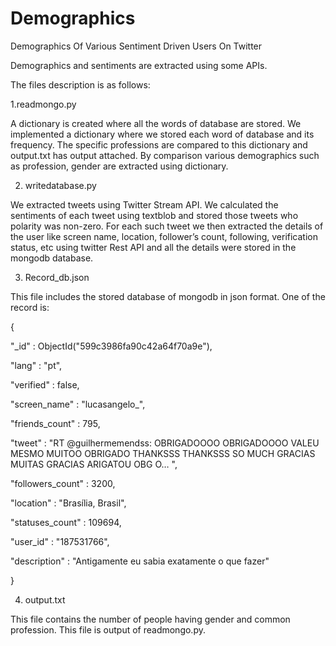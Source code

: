 # Demographics
Demographics Of Various Sentiment Driven Users On Twitter

Demographics and sentiments are extracted using some APIs.

The files description is as follows:

1.readmongo.py

A dictionary is created where all the words of database are stored.
We implemented a dictionary where we stored each word of database and its frequency.
The specific professions are compared to this dictionary and output.txt has output attached.
By comparison various demographics such as profession, gender are extracted using dictionary.


2. writedatabase.py

We extracted tweets using Twitter Stream API. We calculated the sentiments of each tweet using textblob and stored those tweets who polarity was non-zero. For each such tweet we then extracted the details of the user like screen name, location, follower’s count, following, verification status, etc using twitter Rest API and all the details were stored in the mongodb database.


3. Record_db.json

This file includes the stored database of mongodb in json format. One of the record is:

{

"_id" : ObjectId("599c3986fa90c42a64f70a9e"),

"lang" : "pt",

"verified" : false,

"screen_name" : "lucasangelo_",

"friends_count" : 795,

"tweet" : "RT @guilhermemendss: OBRIGADOOOO OBRIGADOOOO VALEU MESMO MUITOO OBRIGADO THANKSSS THANKSSS SO MUCH GRACIAS MUITAS GRACIAS ARIGATOU OBG O… ",

"followers_count" : 3200,

"location" : "Brasília, Brasil",

"statuses_count" : 109694,

"user_id" : "187531766",

"description" : "Antigamente eu sabia exatamente o que fazer"

}

4. output.txt

This file contains the number of people having gender and common profession. This file is output of readmongo.py.
